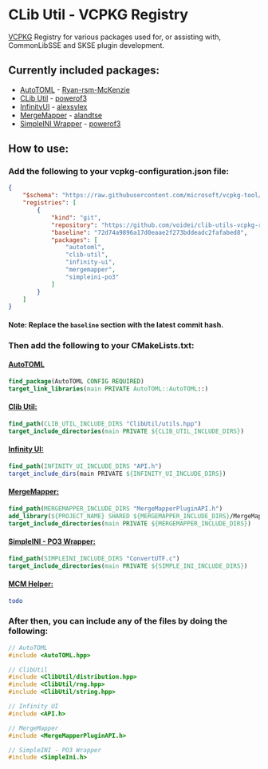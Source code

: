 # CLib Util - VCPKG Registry

[VCPKG](https://vcpkg.io) Registry for various packages used for, or assisting with, CommonLibSSE and SKSE plugin development.

## Currently included packages&colon;

* [AutoTOML](https://github.com/Ryan-rsm-McKenzie/AutoTOML) - [Ryan-rsm-McKenzie](https://github.com/Ryan-rsm-McKenzie)
* [CLib Util](https://github.com/powerof3/CLibUtil) - [powerof3](https://github.com/powerof3)
* [InfinityUI](https://github.com/alexsylex/InfinityUI) - [alexsylex](https://github.com/alexsylex)
* [MergeMapper](https://github.com/alandtse/MergeMapper) - [alandtse](https://github.com/alandtse)
* [SimpleINI Wrapper](https://github.com/powerof3/simpleini) - [powerof3](https://github.com/powerof3)

## How to use&colon;

### Add the following to your vcpkg-configuration.json file&colon;

```json
{
    "$schema": "https://raw.githubusercontent.com/microsoft/vcpkg-tool/main/docs/vcpkg-configuration.schema.json",
    "registries": [
        {
            "kind": "git",
            "repository": "https://github.com/voidei/clib-utils-vcpkg-repository",
            "baseline": "72d74a9896a17d0eaae2f273bddeadc2fafabed8",
            "packages": [
                "autotoml",
                "clib-util",
                "infinity-ui",
                "mergemapper",
                "simpleini-po3"
            ]
        }
    ]
}
```

#### Note: Replace the `baseline` section with the latest commit hash&period;

### Then add the following to your CMakeLists.txt&colon;

#### [AutoTOML](https://github.com/shad0wshayd3/AutoTOML/)

```cmake
find_package(AutoTOML CONFIG REQUIRED)
target_link_libraries(main PRIVATE AutoTOML::AutoTOML::)
```

#### [Clib Util&colon;](https://github.com/powerof3/CLibUtil)

```cmake
find_path(CLIB_UTIL_INCLUDE_DIRS "ClibUtil/utils.hpp")
target_include_directories(main PRIVATE ${CLIB_UTIL_INCLUDE_DIRS})
```

#### [Infinity UI&colon;](https://github.com/alexsylex/InfinityUI)

```cmake
find_path(INFINITY_UI_INCLUDE_DIRS "API.h")
target_include_dirs(main PRIVATE ${INFINITY_UI_INCLUDE_DIRS})
```

#### [MergeMapper&colon;](https://github.com/alandtse/MergeMapper)

```cmake
find_path(MERGEMAPPER_INCLUDE_DIRS "MergeMapperPluginAPI.h")
add_library(${PROJECT_NAME} SHARED ${MERGEMAPPER_INCLUDE_DIRS}/MergeMapperPluginAPI.cpp)
target_include_directories(main PRIVATE ${MERGEMAPPER_INCLUDE_DIRS})
```

#### [SimpleINI - PO3 Wrapper&colon;](https://github.com/powerof3/simpleini)

```cmake
find_path(SIMPLEINI_INCLUDE_DIRS "ConvertUTF.c")
target_include_directories(main PRIVATE ${SIMPLE_INI_INCLUDE_DIRS})
```

#### [MCM Helper&colon;](https://github.com/Exit-9B/MCM-Helper)

```cmake
todo
```

### After then, you can include any of the files by doing the following&colon;

```h
// AutoTOML
#include <AutoTOML.hpp>

// ClibUtil
#include <ClibUtil/distribution.hpp>
#include <ClibUtil/rng.hpp>
#include <ClibUtil/string.hpp>

// Infinity UI
#include <API.h>

// MergeMapper
#include <MergeMapperPluginAPI.h>

// SimpleINI - PO3 Wrapper
#include <SimpleIni.h>
```

